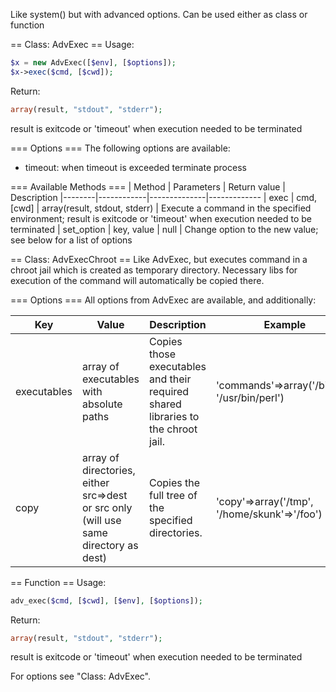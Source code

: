 Like system() but with advanced options. Can be used either as class or function

== Class: AdvExec ==
Usage:
```php
$x = new AdvExec([$env], [$options]);
$x->exec($cmd, [$cwd]);
```

Return:
```php
array(result, "stdout", "stderr");
```

result is exitcode or 'timeout' when execution needed to be terminated


=== Options ===
The following options are available:
* timeout: when timeout is exceeded terminate process

=== Available Methods ===
| Method | Parameters | Return value | Description
|--------|------------|--------------|-------------
| exec | cmd, [cwd] | array(result, stdout, stderr) | Execute a command in the specified environment; result is exitcode or 'timeout' when execution needed to be terminated
| set_option | key, value | null | Change option to the new value; see below for a list of options

== Class: AdvExecChroot ==
Like AdvExec, but executes command in a chroot jail which is created as temporary directory. Necessary libs for execution of the command will automatically be copied there.

=== Options ===
All options from AdvExec are available, and additionally:

| Key | Value | Description | Example
|-----|-------|-------------|---------
| executables | array of executables with absolute paths | Copies those executables and their required shared libraries to the chroot jail. | 'commands'=>array('/bin/sh', '/usr/bin/perl')
| copy | array of directories, either src=>dest or src only (will use same directory as dest) | Copies the full tree of the specified directories. | 'copy'=>array('/tmp', '/home/skunk'=>'/foo')

== Function ==
Usage:
```php
adv_exec($cmd, [$cwd], [$env], [$options]);
```

Return:
```php
array(result, "stdout", "stderr");
```
result is exitcode or 'timeout' when execution needed to be terminated

For options see "Class: AdvExec".
